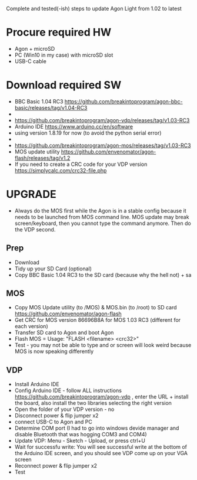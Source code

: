 Complete and tested(-ish) steps to update Agon Light from 1.02 to latest

# Procure required HW
- Agon + microSD
- PC (Win10 in my case) with microSD slot
- USB-C cable

# Download required SW  
- BBC Basic 1.04 RC3 https://github.com/breakintoprogram/agon-bbc-basic/releases/tag/v1.04-RC3
-
- https://github.com/breakintoprogram/agon-vdp/releases/tag/v1.03-RC3
- Arduino IDE https://www.arduino.cc/en/software
- using version 1.8.19 for now (to avoid the python serial error) 
-
- https://github.com/breakintoprogram/agon-mos/releases/tag/v1.03-RC3
- MOS update utility https://github.com/envenomator/agon-flash/releases/tag/v1.2
- If you need to create  a CRC code for your VDP version https://simplycalc.com/crc32-file.php


# UPGRADE
- Always do the MOS first while the Agon is in a stable config because it needs to be launched from MOS command line. MOS update may break screen/keyboard, then you cannot type the command anymore. Then do the VDP second.

## Prep
- Download
- Tidy up your SD Card (optional)
- Copy BBC Basic 1.04 RC3 to the SD card (because why the hell not) + sa
## MOS
- Copy MOS Update utility (to /MOS) & MOS.bin (to /root) to  SD card https://github.com/envenomator/agon-flash 
- Get CRC for MOS version 86696B8A for MOS 1.03 RC3 (different for each version)
- Transfer SD card to Agon and boot Agon
- Flash MOS = Usage: "FLASH \<filename> \<crc32>"
- Test - you may not be able to type and or screen will look weird because MOS is now speaking differently
## VDP
- Install Arduino IDE
- Config Arduino IDE - follow ALL instructions https://github.com/breakintoprogram/agon-vdp , enter the URL + install the board, also install the two libraries selecting the right version
- Open the folder of your VDP version - no
- Disconnect power & flip jumper x2
- connect USB-C to Agon and PC
- Determine COM port (I had to go into windows devide manager and disable Bluetooth that was hogging COM3 and COM4)
- Update VDP: Menu - Sketch - Upload, or press ctrl+U
- Wait for successfu write: You will see successful write at the bottom of the Arduino IDE screen, and you should see VDP come up on your VGA screen 
- Reconnect power & flip jumper x2
- Test

  
